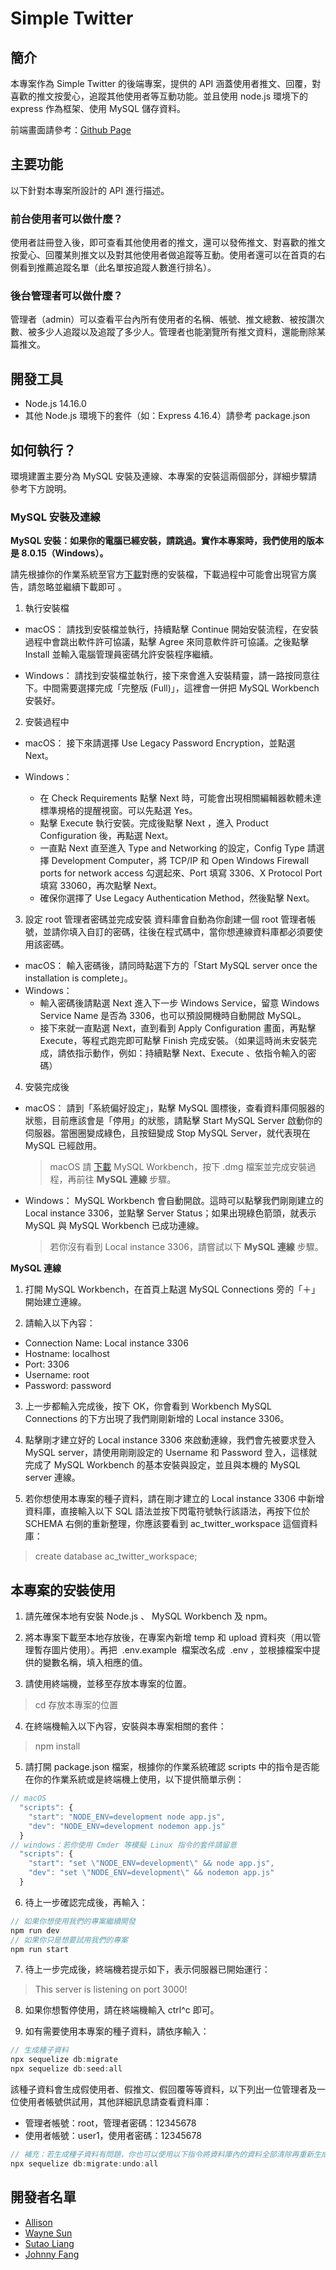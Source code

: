# Simple Twitter

## 簡介

本專案作為 Simple Twitter 的後端專案，提供的 API 涵蓋使用者推文、回覆，對喜歡的推文按愛心，追蹤其他使用者等互動功能。並且使用 node.js 環境下的 express 作為框架、使用 MySQL 儲存資料。

前端畫面請參考：[Github Page](https://phoenix850508.github.io/simple-twitter/login)

## 主要功能

以下針對本專案所設計的 API 進行描述。

### 前台使用者可以做什麼？

使用者註冊登入後，即可查看其他使用者的推文，還可以發佈推文、對喜歡的推文按愛心、回覆某則推文以及對其他使用者做追蹤等互動。使用者還可以在首頁的右側看到推薦追蹤名單（此名單按追蹤人數進行排名）。

### 後台管理者可以做什麼？

管理者（admin）可以查看平台內所有使用者的名稱、帳號、推文總數、被按讚次數、被多少人追蹤以及追蹤了多少人。管理者也能瀏覽所有推文資料，還能刪除某篇推文。

## 開發工具

- Node.js 14.16.0
- 其他 Node.js 環境下的套件（如：Express 4.16.4）請參考 package.json

## 如何執行？

環境建置主要分為 MySQL 安裝及連線、本專案的安裝這兩個部分，詳細步驟請參考下方說明。

### MySQL 安裝及連線

**MySQL 安裝：如果你的電腦已經安裝，請跳過。實作本專案時，我們使用的版本是 8.0.15（Windows）。**

請先根據你的作業系統至官方[下載](https://dev.mysql.com/downloads/mysql)對應的安裝檔，下載過程中可能會出現官方廣告，請忽略並繼續下載即可 。

1. 執行安裝檔

- macOS：
  請找到安裝檔並執行，持續點擊 Continue 開始安裝流程，在安裝過程中會跳出軟件許可協議，點擊 Agree 來同意軟件許可協議。之後點擊 Install 並輸入電腦管理員密碼允許安裝程序繼續。

- Windows：
  請找到安裝檔並執行，接下來會進入安裝精靈，請一路按同意往下。中間需要選擇完成「完整版 (Full)」，這裡會一併把 MySQL Workbench 安裝好。

2. 安裝過程中

- macOS：
  接下來請選擇 Use Legacy Password Encryption，並點選 Next。

- Windows：
  - 在 Check Requirements 點擊 Next 時，可能會出現相關編輯器軟體未達標準規格的提醒視窗。可以先點選 Yes。
  - 點擊 Execute 執行安裝。完成後點擊 Next ，進入 Product Configuration 後，再點選 Next。
  - 一直點 Next 直至進入 Type and Networking 的設定，Config Type 請選擇 Development Computer，將 TCP/IP 和 Open Windows Firewall ports for network access 勾選起來、Port 填寫 3306、X Protocol Port 填寫 33060，再次點擊 Next。
  - 確保你選擇了 Use Legacy Authentication Method，然後點擊 Next。

3. 設定 root 管理者密碼並完成安裝
   資料庫會自動為你創建一個 root 管理者帳號，並請你填入自訂的密碼，往後在程式碼中，當你想連線資料庫都必須要使用該密碼。

- macOS：
  輸入密碼後，請同時點選下方的「Start MySQL server once the installation is complete」。
- Windows：
  - 輸入密碼後請點選 Next 進入下一步 Windows Service，留意 Windows Service Name 是否為 3306，也可以預設開機時自動開啟 MySQL。
  - 接下來就一直點選 Next，直到看到 Apply Configuration 畫面，再點擊 Execute，等程式跑完即可點擊 Finish 完成安裝。（如果這時尚未安裝完成，請依指示動作，例如：持續點擊 Next、Execute 、依指令輸入的密碼）

4. 安裝完成後

- macOS：
  請到「系統偏好設定」，點擊 MySQL 圖標後，查看資料庫伺服器的狀態，目前應該會是「停用」的狀態，請點擊 Start MySQL Server 啟動你的伺服器。當圈圈變成綠色，且按鈕變成 Stop MySQL Server，就代表現在 MySQL 已經啟用。

  > macOS 請 [下載](https://dev.mysql.com/downloads/workbench/) MySQL Workbench，按下 .dmg 檔案並完成安裝過程，再前往 **MySQL 連線** 步驟。

- Windows：
  MySQL Workbench 會自動開啟。這時可以點擊我們剛剛建立的 Local instance 3306，並點擊 Server Status；如果出現綠色箭頭，就表示 MySQL 與 MySQL Workbench 已成功連線。

  > 若你沒有看到 Local instance 3306，請嘗試以下 **MySQL 連線** 步驟。

**MySQL 連線**

1. 打開 MySQL Workbench，在首頁上點選 MySQL Connections 旁的「＋」開始建立連線。

2. 請輸入以下內容：

- Connection Name: Local instance 3306
- Hostname: localhost
- Port: 3306
- Username: root
- Password: password

3. 上一步都輸入完成後，按下 OK，你會看到 Workbench MySQL Connections 的下方出現了我們剛剛新增的 Local instance 3306。

4. 點擊剛才建立好的 Local instance 3306 來啟動連線，我們會先被要求登入 MySQL server，請使用剛剛設定的 Username 和 Password 登入，這樣就完成了 MySQL Workbench 的基本安裝與設定，並且與本機的 MySQL server 連線。

5. 若你想使用本專案的種子資料，請在剛才建立的 Local instance 3306 中新增資料庫，直接輸入以下 SQL 語法並按下閃電符號執行該語法，再按下位於 SCHEMA 右側的重新整理，你應該要看到 ac_twitter_workspace 這個資料庫：

> create database ac_twitter_workspace;

## 本專案的安裝使用

1. 請先確保本地有安裝 Node.js 、 MySQL Workbench 及 npm。

2. 將本專案下載至本地存放後，在專案內新增 temp 和 upload 資料夾（用以管理暫存圖片使用）。再把  .env.example  檔案改名成  .env ，並根據檔案中提供的變數名稱，填入相應的值。

3. 請使用終端機，並移至存放本專案的位置。

> cd 存放本專案的位置

4. 在終端機輸入以下內容，安裝與本專案相關的套件：

> npm install

5. 請打開 package.json 檔案，根據你的作業系統確認 scripts 中的指令是否能在你的作業系統或是終端機上使用，以下提供簡單示例：

```js
// macOS
  "scripts": {
    "start": "NODE_ENV=development node app.js",
    "dev": "NODE_ENV=development nodemon app.js"
  }
// windows：若你使用 Cmder 等模擬 Linux 指令的套件請留意
  "scripts": {
    "start": "set \"NODE_ENV=development\" && node app.js",
    "dev": "set \"NODE_ENV=development\" && nodemon app.js"
  }
```

6. 待上一步確認完成後，再輸入：

```js
// 如果你想使用我們的專案繼續開發
npm run dev
// 如果你只是想要試用我們的專案
npm run start
```

7. 待上一步完成後，終端機若提示如下，表示伺服器已開始運行：

> This server is listening on port 3000!

8. 如果你想暫停使用，請在終端機輸入 ctrl^c 即可。

9. 如有需要使用本專案的種子資料，請依序輸入：

```js
// 生成種子資料
npx sequelize db:migrate
npx sequelize db:seed:all
```

該種子資料會生成假使用者、假推文、假回覆等等資料，以下列出一位管理者及一位使用者帳號供試用，其他詳細訊息請查看資料庫：

- 管理者帳號：root，管理者密碼：12345678
- 使用者帳號：user1，使用者密碼：12345678

```js
// 補充：若生成種子資料有問題，你也可以使用以下指令將資料庫內的資料全部清除再重新生成
npx sequelize db:migrate:undo:all
```

## 開發者名單

- [Allison](https://github.com/AllisonLin8)
- [Wayne Sun](https://github.com/WeiWayne1030)
- [Sutao Liang](https://github.com/phoenix850508)
- [Johnny Fang](https://github.com/JohnnyFangFangFang)
